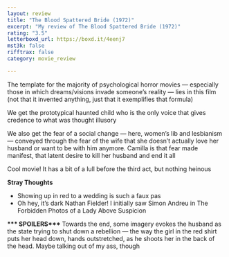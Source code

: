 ```yaml
---
layout: review
title: "The Blood Spattered Bride (1972)"
excerpt: "My review of The Blood Spattered Bride (1972)"
rating: "3.5"
letterboxd_url: https://boxd.it/4eenj7
mst3k: false
rifftrax: false
category: movie_review

---
```


The template for the majority of psychological horror movies — especially those in which dreams/visions invade someone’s reality — lies in this film (not that it invented anything, just that it exemplifies that formula)

We get the prototypical haunted child who is the only voice that gives credence to what was thought illusory

We also get the fear of a social change — here, women’s lib and lesbianism — conveyed through the fear of the wife that she doesn’t actually love her husband or want to be with him anymore. Camilla is that fear made manifest, that latent desire to kill her husband and end it all

Cool movie! It has a bit of a lull before the third act, but nothing heinous

<b>Stray Thoughts</b>
* Showing up in red to a wedding is such a faux pas
* Oh hey, it’s dark Nathan Fielder! I initially saw Simon Andreu in The Forbidden Photos of a Lady Above Suspicion


<b>*** SPOILERS***</b>
Towards the end, some imagery evokes the husband as the state trying to shut down a rebellion — the way the girl in the red shirt puts her head down, hands outstretched, as he shoots her in the back of the head. Maybe talking out of my ass, though